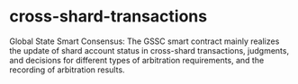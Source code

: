 # cross-shard-transactions
Global State Smart Consensus:
The GSSC smart contract mainly realizes the update of shard account status in cross-shard transactions, judgments, and decisions for different types of arbitration requirements, and the recording of arbitration results.
